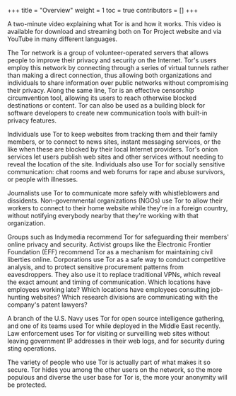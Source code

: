 +++
title = "Overview"
weight = 1
toc = true
contributors = []
+++

A two-minute video explaining what Tor is and how it works. This video is available for download and streaming both on Tor Project website and via YouTube in many different languages.

The Tor network is a group of volunteer-operated servers that allows people to improve their privacy and security on the Internet. Tor's users employ this network by connecting through a series of virtual tunnels rather than making a direct connection, thus allowing both organizations and individuals to share information over public networks without compromising their privacy. Along the same line, Tor is an effective censorship circumvention tool, allowing its users to reach otherwise blocked destinations or content. Tor can also be used as a building block for software developers to create new communication tools with built-in privacy features.

Individuals use Tor to keep websites from tracking them and their family members, or to connect to news sites, instant messaging services, or the like when these are blocked by their local Internet providers. Tor's onion services let users publish web sites and other services without needing to reveal the location of the site. Individuals also use Tor for socially sensitive communication: chat rooms and web forums for rape and abuse survivors, or people with illnesses.

Journalists use Tor to communicate more safely with whistleblowers and dissidents. Non-governmental organizations (NGOs) use Tor to allow their workers to connect to their home website while they're in a foreign country, without notifying everybody nearby that they're working with that organization.

Groups such as Indymedia recommend Tor for safeguarding their members' online privacy and security. Activist groups like the Electronic Frontier Foundation (EFF) recommend Tor as a mechanism for maintaining civil liberties online. Corporations use Tor as a safe way to conduct competitive analysis, and to protect sensitive procurement patterns from eavesdroppers. They also use it to replace traditional VPNs, which reveal the exact amount and timing of communication. Which locations have employees working late? Which locations have employees consulting job-hunting websites? Which research divisions are communicating with the company's patent lawyers?

A branch of the U.S. Navy uses Tor for open source intelligence gathering, and one of its teams used Tor while deployed in the Middle East recently. Law enforcement uses Tor for visiting or surveilling web sites without leaving government IP addresses in their web logs, and for security during sting operations.

The variety of people who use Tor is actually part of what makes it so secure. Tor hides you among the other users on the network, so the more populous and diverse the user base for Tor is, the more your anonymity will be protected.
